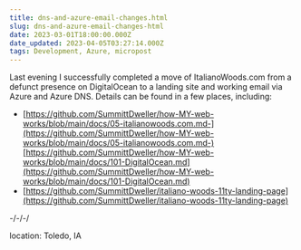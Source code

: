 ```yaml
---
title: dns-and-azure-email-changes.html
slug: dns-and-azure-email-changes-html
date: 2023-03-01T18:00:00.000Z
date_updated: 2023-04-05T03:27:14.000Z
tags: Development, Azure, micropost
---
```


Last evening I successfully completed a move of ItalianoWoods.com from a defunct presence on DigitalOcean to a landing site and working email via Azure and Azure DNS. Details can be found in a few places, including:

- [https://github.com/SummittDweller/how-MY-web-works/blob/main/docs/05-italianowoods.com.md-](https://github.com/SummittDweller/how-MY-web-works/blob/main/docs/05-italianowoods.com.md-)[https://github.com/SummittDweller/how-MY-web-works/blob/main/docs/101-DigitalOcean.md](https://github.com/SummittDweller/how-MY-web-works/blob/main/docs/101-DigitalOcean.md)
- [https://github.com/SummittDweller/italiano-woods-11ty-landing-page](https://github.com/SummittDweller/italiano-woods-11ty-landing-page)

-/-/-/

location: Toledo, IA
